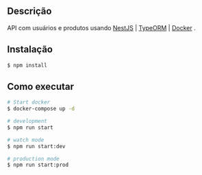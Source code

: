 
## Descrição

API com usuários e produtos usando [NestJS](https://github.com/nestjs/nest) | [TypeORM](https://typeorm.io) | [Docker](https://www.docker.com) .

## Instalação

```bash
$ npm install
```

## Como executar

```bash
# Start docker
$ docker-compose up -d

# development
$ npm run start

# watch mode
$ npm run start:dev

# production mode
$ npm run start:prod
```
